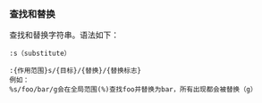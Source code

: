 ### 查找和替换
查找和替换字符串。语法如下：
```vim
:s（substitute）
```
```text
:{作用范围}s/{目标}/{替换}/{替换标志}
例如：
%s/foo/bar/g会在全局范围(%)查找foo并替换为bar，所有出现都会被替换（g）
```